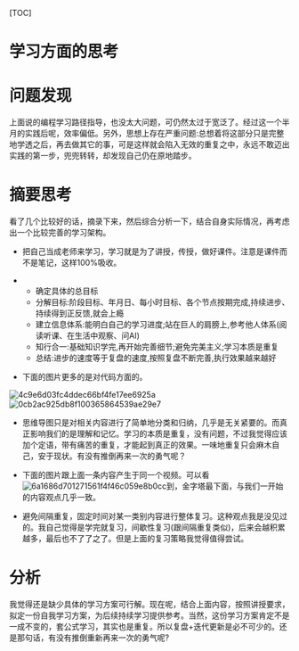 [TOC]

# 学习方面的思考

# 问题发现

上面说的编程学习路径指导，也没太大问题，可仍然太过于宽泛了。经过这一个半月的实践后呢，效率偏低。另外，思想上存在严重问题:总想着将这部分只是完整地学透之后，再去做其它的事，可是这样就会陷入无效的重复之中，永远不敢迈出实践的第一步，兜兜转转，却发现自己仍在原地踏步。

# 摘要思考

看了几个比较好的话，摘录下来，然后综合分析一下，结合自身实际情况，再考虑出一个比较完善的学习架构。

- 把自己当成老师来学习，学习就是为了讲授，传授，做好课件。注意是课件而不是笔记，这样$100\%$吸收。

- - 确定具体的总目标
  - 分解目标:阶段目标、年月日、每小时目标、各个节点按期完成,持续进步、持续得到正反馈,就会上瘾
  - 建立信息体系:能明白自己的学习进度;站在巨人的肩膀上,参考他人体系(阅读听课、在生活中观察、问AI)
  - 知行合一:基础知识学完,再开始完善细节;避免完美主义;学习本质是重复
  - 总结:进步的速度等于复盘的速度,按照复盘不断完善,执行效果越来越好
- 下面的图片更多的是对代码方面的。

![4c9e6d03fc4ddec66bf4fe17ee6925a](F:\0教案\v1.0\assets\4c9e6d03fc4ddec66bf4fe17ee6925a-1754723915425-3.png)![0cb2ac925db8f100365864539ae29e7](F:\0教案\v1.0\assets\0cb2ac925db8f100365864539ae29e7-1754723896586-1.png)

- 思维导图只是对相关内容进行了简单地分类和归纳，几乎是无关紧要的。而真正影响我们的是理解和记忆。学习的本质是重复，没有问题，不过我觉得应该加个定语，带有痛苦的重复，才能起到真正的效果。一味地重复只会麻木自己，安于现状。有没有推倒再来一次的勇气呢？
- 下面的图片跟上面一条内容产生于同一个视频。可以看![6a1686d701271561f4f46c059e8b0cc](F:\0教案\v1.0\assets\6a1686d701271561f4f46c059e8b0cc.png)到，金字塔最下面，与我们一开始的内容观点几乎一致。

- 避免间隔重复，固定时间对某一类别内容进行整体复习。这种观点我是没见过的。我自己觉得是学完就复习，间歇性复习(跟间隔重复类似)，后来会越积累越多，最后也不了了之了。但是上面的复习策略我觉得值得尝试。

# 分析

我觉得还是缺少具体的学习方案可行解。现在呢，结合上面内容，按照讲授要求，拟定一份自我学习方案，为后续持续学习提供参考。当然，这份学习方案肯定不是一成不变的，套公式学习，其实也是重复。所以复盘$+$迭代更新是必不可少的。还是那句话，有没有推倒重新再来一次的勇气呢?
